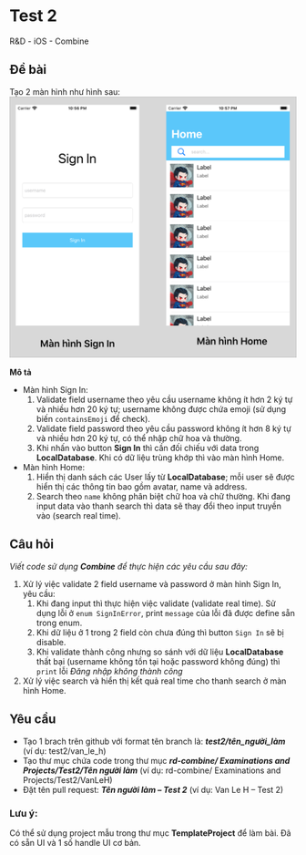 # Test 2
R&amp;D - iOS - Combine

## Đề bài
Tạo 2 màn hình như hình sau:
![Test 2](https://github.com/blkbrds/rd-combine/blob/main/Examinations%20and%20projects/images/Test%202/SignIn%2BHome.png)

**Mô tả**
* Màn hình Sign In:
    1. Validate field username theo yêu cầu username không ít hơn 2 ký tự và nhiều hơn 20 ký tự; username không được chứa emoji (sử dụng biến `containsEmoji` để check).
    2. Validate field password theo yêu cầu password không ít hơn 8 ký tự và nhiều hơn 20 ký tự, có thể nhập chữ hoa và thường. 
    3. Khi nhấn vào button **Sign In** thì cần đối chiếu với data trong **LocalDatabase**. Khi có dữ liệu trùng khớp thì vào màn hình Home.
* Màn hình Home:
    1. Hiển thị danh sách các User lấy từ **LocalDatabase**; mỗi user sẽ được hiển thị các thông tin bao gồm avatar, name và address. 
    2. Search theo `name` không phân biệt chữ hoa và chữ thường. Khi đang input data vào thanh search thì data sẽ thay đổi theo input truyền vào (search real time).

## Câu hỏi
*Viết code sử dụng **Combine** để thực hiện các yêu cầu sau đây:*
1. Xử lý việc validate 2 field username và password ở màn hình Sign In, yêu cầu:
    1. Khi đang input thì thực hiện việc validate (validate real time). Sử dụng lỗi ở `enum SignInError`, print `message` của lỗi đã được define sẵn trong enum.
    2. Khi dữ liệu ở 1 trong 2 field còn chưa đúng thì button `Sign In` sẽ bị disable.
    3. Khi validate thành công nhưng so sánh với dữ liệu **LocalDatabase** thất bại (username không tồn tại hoặc password không đúng) thì `print` lỗi *Đăng nhập không thành công* 
2. Xử lý việc search và hiển thị kết quả real time cho thanh search ở màn hình Home.

## Yêu cầu
 * Tạo 1 brach trên github với format tên branch là: _**test2/tên_người_làm**_ (ví dụ: test2/van_le_h)
 * Tạo thư mục chứa code trong thư mục _**rd-combine/ Examinations and Projects/Test2/*Tên người làm***_ (ví dụ: rd-combine/ Examinations and Projects/Test2/VanLeH)
 * Đặt tên pull request: _**Tên người làm – Test 2**_ (ví dụ: Van Le H – Test 2)
 
 ### Lưu ý:
 Có thể sử dụng project mẫu trong thư mục **TemplateProject** để làm bài. Đã có sẵn UI và 1 số handle UI cơ bản.
